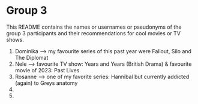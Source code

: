 # Group 3

This README contains the names or usernames or pseudonyms of the group 3 participants and their recommendations for cool movies or TV shows.

1.  Dominika --> my favourite series of this past year were Fallout, Silo and The Diplomat
2.  Nele --> favourite TV show: Years and Years (British Drama) & favourite movie of 2023: Past Lives
3.  Rosanne --> one of my favorite series: Hannibal but currently addicted (again) to Greys anatomy 
4.  
5.  
 
